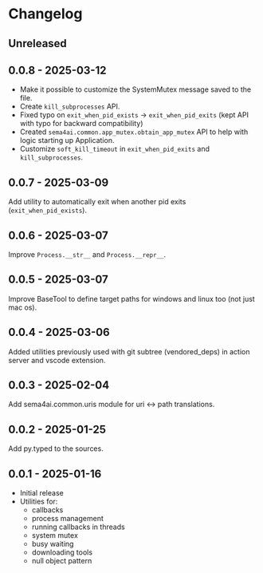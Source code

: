 # Changelog

## Unreleased

## 0.0.8 - 2025-03-12

- Make it possible to customize the SystemMutex message saved to the file.
- Create `kill_subprocesses` API.
- Fixed typo on `exit_when_pid_exists` -> `exit_when_pid_exits` (kept API with typo for backward compatibility)
- Created `sema4ai.common.app_mutex.obtain_app_mutex` API to help with logic starting up Application.
- Customize `soft_kill_timeout` in `exit_when_pid_exits` and `kill_subprocesses`.

## 0.0.7 - 2025-03-09

Add utility to automatically exit when another pid exits (`exit_when_pid_exists`).

## 0.0.6 - 2025-03-07

Improve `Process.__str__` and `Process.__repr__`.

## 0.0.5 - 2025-03-07

Improve BaseTool to define target paths for windows and linux too (not just mac os).

## 0.0.4 - 2025-03-06

Added utilities previously used with git subtree (vendored_deps) in action server and vscode extension.

## 0.0.3 - 2025-02-04

Add sema4ai.common.uris module for uri <-> path translations.

## 0.0.2 - 2025-01-25

Add py.typed to the sources.

## 0.0.1 - 2025-01-16

- Initial release
- Utilities for:
  - callbacks
  - process management
  - running callbacks in threads
  - system mutex
  - busy waiting
  - downloading tools
  - null object pattern
